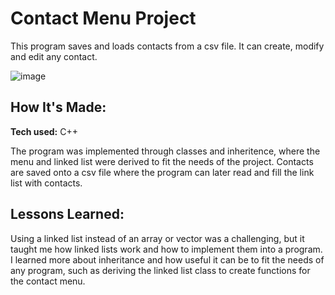 # Contact Menu Project

This program saves and loads contacts from a csv file. It can create, modify and edit any contact.

![image](https://github.com/xboxsaikai825/Contact-Menu-Project/assets/158383046/047ed6b4-3763-4bde-acf0-b0d8ca0be06e)


## How It's Made:

**Tech used:** C++

The program was implemented through classes and inheritence, where the menu and linked list were derived to fit the needs of the project. Contacts are saved onto a csv file where the program can later read and fill the link list with contacts.

## Lessons Learned:

Using a linked list instead of an array or vector was a challenging, but it taught me how linked lists work and how to implement them into a program. I learned more about inheritance and how useful it can be to fit the needs of any program, such as deriving the linked list class to create functions for the contact menu.



